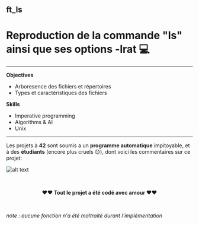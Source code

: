 ## ft_ls
# Reproduction de la commande "ls" ainsi que ses options -lrat 💻


------
**Objectives**
</br>
* Arboresence des fichiers et répertoires</br> 
* Types et caractéristiques des fichiers</br> 


**Skills**
</br>
* Imperative programming</br> 
* Algorithms & AI</br> 
* Unix


------
Les projets à **42** sont soumis a un **programme automatique** impitoyable, et à des **étudiants** (encore plus cruels 😊), dont voici les commentaires sur ce projet:


 ![alt text](https://github.com/mehdiSuperDev/ft_ls/blob/master/image/peer_correcting.png "image peer correcting")




</br>
<p align="center"><strong>❤️❤️ Tout le projet a été codé avec amour </strong>❤️❤️</p>

</br>
<p "style=font-size:3px;"><em>note : aucune fonction n'a été maltraité durant l'implémentation</em></p>

